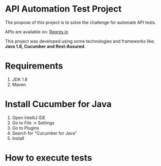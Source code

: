 # API Automation Test Project

The propose of this project is to solve the challenge for automate API tests.

APIs are available on: [Reqres.in](https://reqres.in/)

This project was developed using some technologies and frameworks like:
**Java 1.8, Cucumber and Rest-Assured**.


# Requirements
1. JDK 1.8
2. Maven

# Install Cucumber for Java
1. Open IntelliJ IDE
2. Go to File -> Settings
3. Go to Plugins
4. Search for "Cucumber for Java"
5. Install


# How to execute tests

